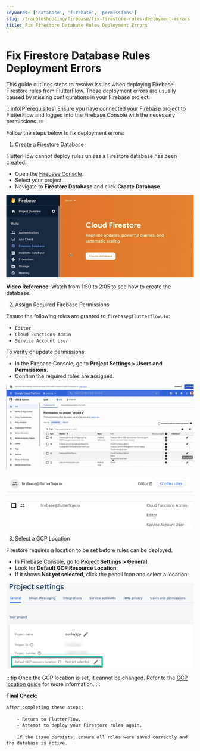 ```yaml
---
keywords: ['database', 'firebase', 'permissions']
slug: /troubleshooting/firebase/fix-firestore-rules-deployment-errors
title: Fix Firestore Database Rules Deployment Errors
---
```


# Fix Firestore Database Rules Deployment Errors

This guide outlines steps to resolve issues when deploying Firebase Firestore rules from FlutterFlow. These deployment errors are usually caused by missing configurations in your Firebase project.

:::info[Prerequisites]
Ensure you have connected your Firebase project to FlutterFlow and logged into the Firebase Console with the necessary permissions.
:::

Follow the steps below to fix deployment errors:

1. Create a Firestore Database

FlutterFlow cannot deploy rules unless a Firestore database has been created.

- Open the [Firebase Console](https://console.firebase.google.com/).
- Select your project.
- Navigate to **Firestore Database** and click **Create Database**.

![](../assets/20250430121312243075.png)

**Video Reference**: Watch from 1:50 to 2:05 to see how to create the database.

2. Assign Required Firebase Permissions

Ensure the following roles are granted to `firebase@flutterflow.io`:

- `Editor`
- `Cloud Functions Admin`
- `Service Account User`

To verify or update permissions:

- In the Firebase Console, go to **Project Settings > Users and Permissions**.
- Confirm the required roles are assigned.

![](../assets/20250430121312626400.png)

![](../assets/20250430121312919242.png)

![](../assets/20250430121313117339.png)

3. Select a GCP Location

Firestore requires a location to be set before rules can be deployed.

- In Firebase Console, go to **Project Settings > General**.
- Look for **Default GCP Resource Location**.
- If it shows **Not yet selected**, click the pencil icon and select a location.

![](../assets/20250430121313453827.png)

:::tip
Once the GCP location is set, it cannot be changed. Refer to the [GCP location guide](https://firebase.google.com/docs/projects/locations) for more information.
:::

**Final Check:**

    After completing these steps:

        - Return to FlutterFlow.
        - Attempt to deploy your Firestore rules again.

        If the issue persists, ensure all roles were saved correctly and the database is active.